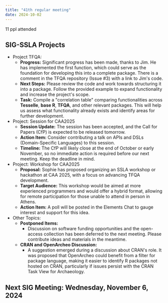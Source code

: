```yaml
---
title: "41th regular meeting"
date: 2024-10-02
---
```


11 ppl attended

## SIG-SSLA Projects

- Project TFQA:
  - **Progress:** Significant progress has been made, thanks to Jim. He has implemented the first function, which could serve as the foundation for developing this into a complete package. There is a comment in the TFQA repository (Issue #3) with a link to Jim's code.  
  - **Next Steps:** Please review the code and work towards structuring it into a package. Follow the provided example to expand functionality and increase the project's scope.  
  - **Task:** Compile a "correlation table" comparing functionalities across **Tesselle**, **base R**, **TFQA**, and other relevant packages. This will help us assess what functionality already exists and identify areas for further development.
- Project: Session for CAA2025
  - **Session Update:** The session has been accepted, and the Call for Papers (CfP) is expected to be released tomorrow.  
  - **Action Item:** Consider contributing a talk on APIs and DSLs (Domain-Specific Languages) to this session.  
  - **Timeline:** The CfP will likely close at the end of October or early November, so no immediate action is required before our next meeting. Keep the deadline in mind.
- Project: Workshop for CAA2025
  - **Proposal:** Sophie has proposed organizing an SSLA workshop or hackathon at CAA 2025, with a focus on advancing TFQA development.  
  - **Target Audience:** This workshop would be aimed at more experienced programmers and would offer a hybrid format, allowing for remote participation for those unable to attend in person in Athens.  
  - **Action Item:** A poll will be posted in the Elements Chat to gauge interest and support for this idea.
- Other Topics:
  - **Postponed Items:**  
    - Discussion on software funding opportunities and the open-access collection has been deferred to the next meeting. Please contribute ideas and materials in the meantime.
  - **CRAN and OpenArcheo Discussion:**  
    - A suggestion emerged during a discussion about CRAN's role. It was proposed that OpenArcheo could benefit from a filter for package language, making it easier to identify R packages not hosted on CRAN, particularly if issues persist with the CRAN Task View for Archaeology.

## Next SIG Meeting: Wednesday, November 6, 2024
